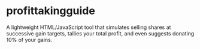 # profittakingguide
A lightweight HTML/JavaScript tool that simulates selling shares at successive gain targets, tallies your total profit, and even suggests donating 10% of your gains.

